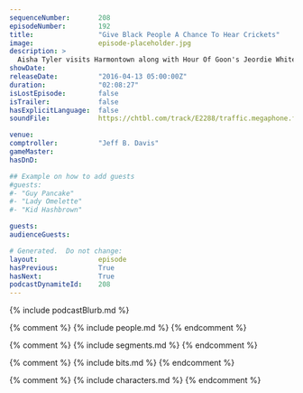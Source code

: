 ```yaml
---
sequenceNumber:       208
episodeNumber:        192
title:                "Give Black People A Chance To Hear Crickets"
image:                episode-placeholder.jpg
description: >
  Aisha Tyler visits Harmontown along with Hour Of Goon's Jeordie White and Fred Sablan for some complete insanity. Watch the video at harmontown.com/live
showDate:             
releaseDate:          "2016-04-13 05:00:00Z"
duration:             "02:08:27"
isLostEpisode:        false
isTrailer:            false
hasExplicitLanguage:  false
soundFile:            https://chtbl.com/track/E2288/traffic.megaphone.fm/STA4323981266.mp3?updated=1560376564

venue:                
comptroller:          "Jeff B. Davis"
gameMaster:           
hasDnD:               

## Example on how to add guests
#guests:
#- "Guy Pancake"
#- "Lady Omelette"
#- "Kid Hashbrown"

guests:
audienceGuests:

# Generated.  Do not change:
layout:               episode
hasPrevious:          True
hasNext:              True
podcastDynamiteId:    208
---
```


{% include podcastBlurb.md %}

{% comment %}
{% include people.md %}
{% endcomment %}

{% comment %}
{% include segments.md %}
{% endcomment %}

{% comment %}
{% include bits.md %}
{% endcomment %}

{% comment %}
{% include characters.md %}
{% endcomment %}
